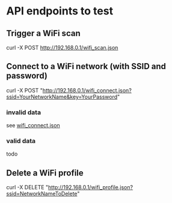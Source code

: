 # API endpoints to test

## Trigger a WiFi scan

curl -X POST <http://192.168.0.1/wifi_scan.json>

## Connect to a WiFi network (with SSID and password)

curl -X POST
"<http://192.168.0.1/wifi_connect.json?ssid=YourNetworkName&key=YourPassword>"

### invalid data

see [wifi_connect.json](../../recon/api/wifi_connect.json)

### valid data

todo

## Delete a WiFi profile

curl -X DELETE "<http://192.168.0.1/wifi_profile.json?ssid=NetworkNameToDelete>"
